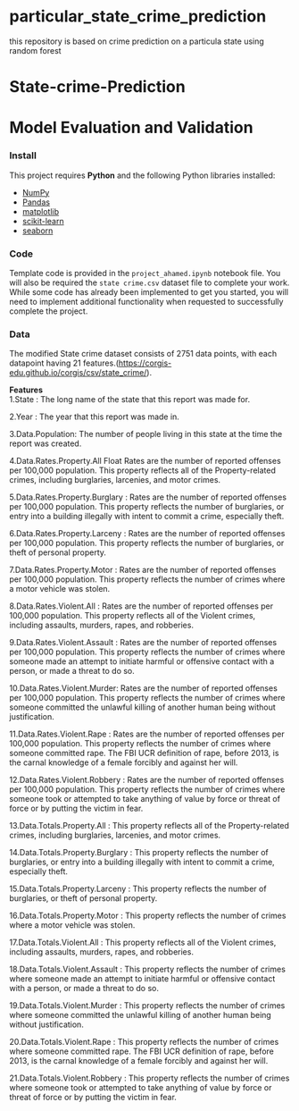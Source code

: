 # particular_state_crime_prediction
this repository is based on crime prediction on a particula state using random forest


# State-crime-Prediction
# Model Evaluation and Validation


### Install

This project requires **Python** and the following Python libraries installed:

- [NumPy](http://www.numpy.org/)
- [Pandas](http://pandas.pydata.org/)
- [matplotlib](http://matplotlib.org/)
- [scikit-learn](http://scikit-learn.org/stable/)
- [seaborn](https://seaborn.pydata.org/)



### Code

Template code is provided in the `project_ahamed.ipynb` notebook file. You will also be required  the `state crime.csv` dataset file to complete your work. While some code has already been implemented to get you started, you will need to implement additional functionality when requested to successfully complete the project. 




### Data

The modified State crime dataset consists of 2751 data points, with each datapoint having 21 features.(https://corgis-edu.github.io/corgis/csv/state_crime/).

**Features**	<br>
1.State	:	The long name of the state that this report was made for.	<br>

2.Year	:	The year that this report was made in.	<br>

3.Data.Population:	The number of people living in this state at the time the report was created.		<br>

4.Data.Rates.Property.All	Float	Rates are the number of reported offenses per 100,000 population. This property reflects all of the Property-related crimes, including burglaries, larcenies, and motor crimes.		<br>	

5.Data.Rates.Property.Burglary	:	Rates are the number of reported offenses per 100,000 population. This property reflects the number of burglaries, or entry into a building illegally with intent to commit a crime, especially theft.		<br>

6.Data.Rates.Property.Larceny	:	Rates are the number of reported offenses per 100,000 population. This property reflects the number of burglaries, or theft of personal property.	<br>

7.Data.Rates.Property.Motor	:	Rates are the number of reported offenses per 100,000 population. This property reflects the number of crimes where a motor vehicle was stolen.		<br>

8.Data.Rates.Violent.All	:	Rates are the number of reported offenses per 100,000 population. This property reflects all of the Violent crimes, including assaults, murders, rapes, and robberies.		<br>

9.Data.Rates.Violent.Assault	:	Rates are the number of reported offenses per 100,000 population. This property reflects the number of crimes where someone made an attempt to initiate harmful or offensive contact with a person, or made a threat to do so.		<br>

10.Data.Rates.Violent.Murder:	Rates are the number of reported offenses per 100,000 population. This property reflects the number of crimes where someone committed the unlawful killing of another human being without justification.		<br>

11.Data.Rates.Violent.Rape	:	Rates are the number of reported offenses per 100,000 population. This property reflects the number of crimes where someone committed rape. The FBI UCR definition of rape, before 2013, is the carnal knowledge of a female forcibly and against her will.	<br>	

12.Data.Rates.Violent.Robbery	:	Rates are the number of reported offenses per 100,000 population. This property reflects the number of crimes where someone took or attempted to take anything of value by force or threat of force or by putting the victim in fear.	<br>

13.Data.Totals.Property.All	:	This property reflects all of the Property-related crimes, including burglaries, larcenies, and motor crimes.	<br>

14.Data.Totals.Property.Burglary	:	This property reflects the number of burglaries, or entry into a building illegally with intent to commit a crime, especially theft.		<br>

15.Data.Totals.Property.Larceny	:	This property reflects the number of burglaries, or theft of personal property.		<br>

16.Data.Totals.Property.Motor	:	This property reflects the number of crimes where a motor vehicle was stolen.	<br>

17.Data.Totals.Violent.All	:	This property reflects all of the Violent crimes, including assaults, murders, rapes, and robberies.		<br>

18.Data.Totals.Violent.Assault	:	This property reflects the number of crimes where someone made an attempt to initiate harmful or offensive contact with a person, or made a threat to do so.		<br>

19.Data.Totals.Violent.Murder	:	This property reflects the number of crimes where someone committed the unlawful killing of another human being without justification.	<br>	

20.Data.Totals.Violent.Rape	:	This property reflects the number of crimes where someone committed rape. The FBI UCR definition of rape, before 2013, is the carnal knowledge of a female forcibly and against her will.		<br>

21.Data.Totals.Violent.Robbery	:	This property reflects the number of crimes where someone took or attempted to take anything of value by force or threat of force or by putting the victim in fear.	<br>


